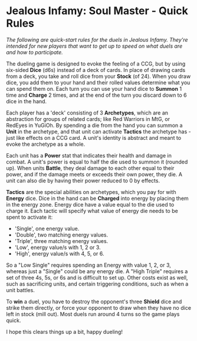 # Jealous Infamy: Soul Master - Quick Rules

_The following are quick-start rules for the duels in Jealous Infamy. They're intended for new players that want to get up to speed on what duels are and how to participate._

The dueling game is designed to evoke the feeling of a CCG, but by using six-sided **Dice** (d6s) instead of a deck of cards. In place of drawing cards from a deck, you take and roll dice from your **Stock** (of 24). When you draw dice, you add them to your hand and their rolled values determine what you can spend them on. Each turn you can use your hand dice to **Summon** 1 time and **Charge** 2 times, and at the end of the turn you discard down to 6 dice in the hand.

Each player has a 'deck' consisting of 3 **Archetypes**, which are an abstraction for groups of related cards; like Red Warriors in MtG, or RedEyes in YuGiOh. By spending a die from the hand you can summon a **Unit** in the archetype, and that unit can activate **Tactics** the archetype has - just like effects on a CCG card. A unit's identity is abstract and meant to evoke the archetype as a whole.

Each unit has a **Power** stat that indicates their health and damage in combat. A unit's power is equal to half the die used to summon it (rounded up). When units **Battle**, they deal damage to each other equal to their power, and if the damage meets or exceeds their own power, they die. A unit can also die by having their power reduced to 0 by effects.

**Tactics** are the special abilities on archetypes, which you pay for with **Energy** dice. Dice in the hand can be **Charged** into energy by placing them in the energy zone. Energy dice have a value equal to the die used to charge it. Each tactic will specify what value of energy die needs to be spent to activate it:

- 'Single', one energy value.
- 'Double', two matching energy values.
- 'Triple', three matching energy values.
- 'Low', energy value/s with 1, 2 or 3.
- 'High', energy value/s with 4, 5, or 6.

So a "Low Single" requires spending an Energy with value 1, 2, or 3, whereas just a "Single" could be any energy die. A "High Triple" requires a set of three 4s, 5s, or 6s and is difficult to set up. Other costs exist as well, such as sacrificing units, and certain triggering conditions, such as when a unit battles.

To **win** a duel, you have to destroy the opponent's three **Shield** dice and strike them directly, or force your opponent to draw when they have no dice left in stock (mill out). Most duels run around 4 turns so the game plays quick.

I hope this clears things up a bit, happy dueling!
